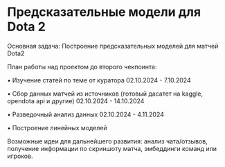 # Предсказательные модели для Dota 2 
Основная задача: Построение предсказательных моделей для матчей Dota2

План работы над проектом до второго чекпоинта:

• Изучение статей по теме от куратора 02.10.2024 - 7.10.2024

• Сбор данных матчей из источников (готовый дасатет на kaggle, opendota api и другие) 02.10.2024 - 14.10.2024

• Разведочный анализ данных 02.10.2024 - 4.11.2024

• Построение линейных моделей 

Возможные идеи для дальнейшего развития: 
анализ чата/отзывов, получение информации по скриншоту матча, эмбеддинги команд или игроков.
